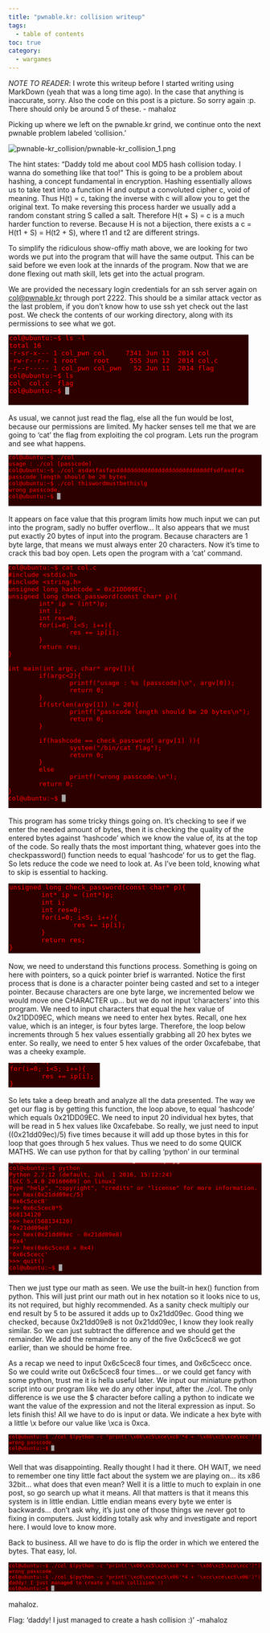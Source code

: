 ```yaml
---
title: "pwnable.kr: collision writeup"
tags:
  - table of contents
toc: true
category:
  - wargames
---
```


*NOTE TO READER*: I wrote this writeup before I started writing using MarkDown
(yeah that was a long time ago). In the case that anything is inaccurate, sorry.
Also the code on this post is a picture. So sorry again :p. There should only be
around 5 of these. - mahaloz 

Picking up where we left on the pwnable.kr grind, we continue onto the next pwnable problem labeled ‘collision.’ 

![pwnable-kr_collision/pwnable-kr_collision_1.png](/assets/images/wargames/pwnable-kr_collision/pwnable-kr_collision_1.png)

The hint states: “Daddy told me about cool MD5 hash collision today. I wanna do something like that too!” This is going to be a problem about hashing, a concept fundamental in encryption. Hashing essentially allows us to take text into a function H and output a convoluted cipher c, void of meaning. Thus H(t) = c, taking the inverse with c will allow you to get the original text. To make reversing this process harder we usually add a random constant string S called a salt. Therefore H(t + S) = c is a much harder function to reverse. Because H is not a bijection, there exists a c = H(t1 + S) = H(t2 + S), where t1 and t2 are different strings.

To simplify the ridiculous show-offiy math above, we are looking for two words we put into the program that will have the same output. This can be said before we even look at the innards of the program. Now that we are done flexing out math skill, lets get into the actual program. 

We are provided the necessary login credentials for an ssh server again on col@pwnable.kr through port 2222. This should be a similar attack vector as the last problem, if you don’t know how to use ssh yet check out the last post. We check the contents of our working directory, along with its permissions to see what we got. 

![pwnable-kr_collision/pwnable-kr_collision_2.png](/assets/images/wargames/pwnable-kr_collision/pwnable-kr_collision_2.png)

As usual, we cannot just read the flag, else all the fun would be lost, because our permissions are limited. My hacker senses tell me that we are going to ‘cat’ the flag from exploiting the col program. Lets run the program and see what happens. 

![pwnable-kr_collision/pwnable-kr_collision_3.png](/assets/images/wargames/pwnable-kr_collision/pwnable-kr_collision_3.png)

It appears on face value that this program limits how much input we can put into the program, sadly no buffer overflow… It also appears that we must put exactly 20 bytes of input into the program. Because characters are 1 byte large, that means we must always enter 20 characters. Now it’s time to crack this bad boy open. Lets open the program with a ‘cat’ command. 

![pwnable-kr_collision/pwnable-kr_collision_4.png](/assets/images/wargames/pwnable-kr_collision/pwnable-kr_collision_4.png)

This program has some tricky things going on. It’s checking to see if we enter the needed amount of bytes, then it is checking the quality of the entered bytes against ‘hashcode’ which we know the value of, its at the top of the code. So really thats the most important thing, whatever goes into the checkpassword() function needs to equal ‘hashcode’ for us to get the flag. So lets reduce the code we need to look at. As I’ve been told, knowing what to skip is essential to hacking. 


![pwnable-kr_collision/pwnable-kr_collision_5.png](/assets/images/wargames/pwnable-kr_collision/pwnable-kr_collision_5.png)

Now, we need to understand this functions process. Something is going on here with pointers, so a quick pointer brief is warranted. Notice the first process that is done is a character pointer being casted and set to a integer pointer. Because characters are one byte large, we incremented below we would move one CHARACTER up… but we do not input ‘characters’ into this program. We need to input characters that equal the hex value of  0x21DD09EC, which means we need to enter hex bytes. Recall, one hex value, which is an integer, is four bytes large. Therefore, the loop below increments through 5 hex values essentially grabbing all 20 hex bytes we enter. So really, we need to enter 5 hex values of the order 0xcafebabe, that was a cheeky example.


![pwnable-kr_collision/pwnable-kr_collision_6.png](/assets/images/wargames/pwnable-kr_collision/pwnable-kr_collision_6.png)

So lets take a deep breath and analyze all the data presented. The way we get our flag is by getting this function, the loop above, to equal ‘hashcode’ which equals 0x21DD09EC. We need to input 20 individual hex bytes, that will be read in 5 hex values like 0xcafebabe. So really, we just need to input ((0x21dd09ec)/5) five times because it will add up those bytes in this for loop that goes through 5 hex values. Thus we need to do some QUICK MATHS. We can use python for that by calling ‘python’ in our terminal 

![pwnable-kr_collision/pwnable-kr_collision_7.png](/assets/images/wargames/pwnable-kr_collision/pwnable-kr_collision_7.png)

Then we just type our math as seen. We use the built-in hex() function from python. This will just print our math out in hex notation so it looks nice to us, its not required, but highly recommended. As a sanity check multiply our end result by 5 to be assured it adds up to 0x21dd09ec. Good thing we checked, because 0x21dd09e8 is not  0x21dd09ec, I know they look really similar. So we can just subtract the difference and we should get the remainder. We add the remainder to any of the five 0x6c5cec8 we got earlier, than we should be home free.

As a recap we need to input  0x6c5cec8 four times, and 0x6c5cecc once. So we could write out  0x6c5cec8 four times… or we could get fancy with some python, trust me it is hella useful later. We input our miniature python script into our program like we do any other input, after the ./col. The only difference is we use the $ character before calling a python to indicate we want the value of the expression and not the literal expression as input. So lets finish this! All we have to do is input or data. We indicate a hex byte with a little \x before our value like \xca is 0xca.


![pwnable-kr_collision/pwnable-kr_collision_8.png](/assets/images/wargames/pwnable-kr_collision/pwnable-kr_collision_8.png)

Well that was disappointing. Really thought I had it there. OH WAIT, we need to remember one tiny little fact about the system we are playing on… its x86 32bit… what does that even mean? Well it is a little to much to explain in one post, so go search up what it means. All that matters is that it means this system is in little endian. Little endian means every byte we enter is backwards… don’t ask why, it’s just one of those things we never got to fixing in computers. Just kidding totally ask why and investigate and report here. I would love to know more. 

Back to business. All we have to do is flip the order in which we entered the bytes. That easy, lol. 


![pwnable-kr_collision/pwnable-kr_collision_9.png](/assets/images/wargames/pwnable-kr_collision/pwnable-kr_collision_9.png)

mahaloz.

Flag: ‘daddy! I just managed to create a hash collision :)’
-mahaloz
